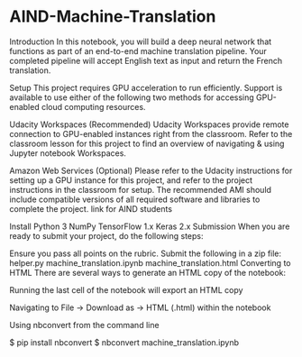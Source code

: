 # AIND-Machine-Translation
Introduction
In this notebook, you will build a deep neural network that functions as part of an end-to-end machine translation pipeline. Your completed pipeline will accept English text as input and return the French translation.

Setup
This project requires GPU acceleration to run efficiently. Support is available to use either of the following two methods for accessing GPU-enabled cloud computing resources.

Udacity Workspaces (Recommended)
Udacity Workspaces provide remote connection to GPU-enabled instances right from the classroom. Refer to the classroom lesson for this project to find an overview of navigating & using Jupyter notebook Workspaces.

Amazon Web Services (Optional)
Please refer to the Udacity instructions for setting up a GPU instance for this project, and refer to the project instructions in the classroom for setup. The recommended AMI should include compatible versions of all required software and libraries to complete the project. link for AIND students

Install
Python 3
NumPy
TensorFlow 1.x
Keras 2.x
Submission
When you are ready to submit your project, do the following steps:

Ensure you pass all points on the rubric.
Submit the following in a zip file:
helper.py
machine_translation.ipynb
machine_translation.html
Converting to HTML
There are several ways to generate an HTML copy of the notebook:

Running the last cell of the notebook will export an HTML copy

Navigating to File -> Download as -> HTML (.html) within the notebook

Using nbconvert from the command line

$ pip install nbconvert $ nbconvert machine_translation.ipynb
